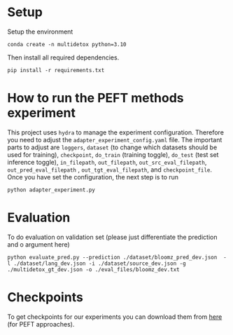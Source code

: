 # Setup
Setup the environment
```
conda create -n multidetox python=3.10
```
Then install all required dependencies.
```
pip install -r requirements.txt
```

# How to run the PEFT methods experiment
This project uses `hydra` to manage the experiment configuration. Therefore you need to adjust the `adapter_experiment_config.yaml` file. The important parts to adjust are `loggers`, `dataset` (to change which datasets should be used for training), `checkpoint`, `do_train` (training toggle), `do_test` (test set inference toggle), `in_filepath`, `out_filepath`, `out_src_eval_filepath`, `out_pred_eval_filepath` , `out_tgt_eval_filepath`, and `checkpoint_file`. Once you have set the configuration, the next step is to run 
```
python adapter_experiment.py
```


# Evaluation
To do evaluation on validation set (please just differentiate the prediction and o argument here)
```
python evaluate_pred.py --prediction ./dataset/bloomz_pred_dev.json  -l ./dataset/lang_dev.json -i ./dataset/source_dev.json -g ./multidetox_gt_dev.json -o ./eval_files/bloomz_dev.txt
```

# Checkpoints
To get checkpoints for our experiments you can download them from [here](https://mbzuaiac-my.sharepoint.com/:f:/g/personal/mahardika_ihsani_mbzuai_ac_ae/Ek_E5ueFodhEjmq4djyraUgB6s3ngC4F7328JEXIXjn-dA?e=hAsNuY) (for PEFT approaches).
